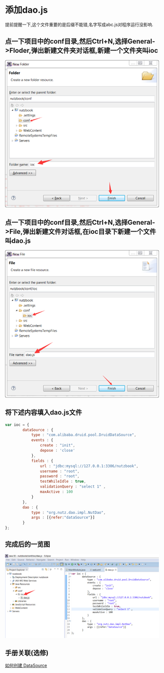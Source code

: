 # 添加dao.js

提前提醒一下,这个文件重要的是后缀不能错,名字写成abc.js对程序运行没影响.

## 点一下项目中的conf目录,然后Ctrl+N,选择General->Floder,弹出新建文件夹对话框,新建一个文件夹叫ioc

![新建ioc文件夹](images/add_daojson_1.png)

## 点一下项目中的conf目录,然后Ctrl+N,选择General->File,弹出新建文件对话框,在ioc目录下新建一个文件叫dao.js


![新建dao.json文件](images/add_daojson_2.png)

## 将下述内容填入dao.js文件

```js
var ioc = {
	    dataSource : {
	        type : "com.alibaba.druid.pool.DruidDataSource",
	        events : {
	        	create : "init",
	            depose : 'close'
	        },
	        fields : {
	            url : "jdbc:mysql://127.0.0.1:3306/nutzbook",
	            username : "root",
	            password : "root",
	            testWhileIdle : true,
	            validationQuery : "select 1" ,
	            maxActive : 100
	        }
	    },
	    dao : {
	    	type : "org.nutz.dao.impl.NutDao",
	    	args : [{refer:"dataSource"}]
	    }
};
```

## 完成后的一览图

![新建dao.json文件](images/add_daojson_3.png)

## 手册关联(选修)

[如何创建 DataSource](http://nutzam.com/core/appendix/create_datasource.html)